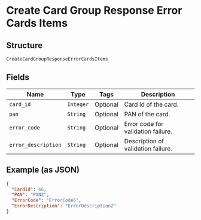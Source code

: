 
# Create Card Group Response Error Cards Items

## Structure

`CreateCardGroupResponseErrorCardsItems`

## Fields

| Name | Type | Tags | Description |
|  --- | --- | --- | --- |
| `card_id` | `Integer` | Optional | Card Id of the card. |
| `pan` | `String` | Optional | PAN of the card. |
| `error_code` | `String` | Optional | Error code for validation failure. |
| `error_description` | `String` | Optional | Description of validation failure. |

## Example (as JSON)

```json
{
  "CardId": 66,
  "PAN": "PAN2",
  "ErrorCode": "ErrorCode6",
  "ErrorDescription": "ErrorDescription2"
}
```

